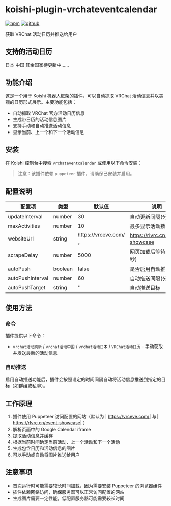 # koishi-plugin-vrchateventcalendar

[![npm](https://img.shields.io/npm/v/koishi-plugin-vrchateventcalendar)](https://www.npmjs.com/package/koishi-plugin-vrchateventcalendar)
[![github](https://github.com/RXMM49/koishi-plugin-vrchateventcalendar)](https://github.com/RXMM49/koishi-plugin-vrchateventcalendar)

获取 VRChat 活动日历并推送给用户

## 支持的活动日历

日本
中国
其余国家待更新中......

## 功能介绍

这是一个用于 Koishi 机器人框架的插件，可以自动抓取 VRChat 活动信息并以美观的日历形式展示。主要功能包括：

- 自动抓取 VRChat 官方活动日历信息
- 生成带日历的活动信息图片
- 支持手动和自动推送活动信息
- 显示当前、上一个和下一个活动信息

## 安装

在 Koishi 控制台中搜索 `vrchateventcalendar` 或使用以下命令安装：


> 注意：该插件依赖 `puppeteer` 插件，请确保已安装并启用。

## 配置说明

| 配置项 | 类型 | 默认值 | 说明 |
|--------|------|--------|------|
| updateInterval | number | 30 | 自动更新间隔(分钟) |
| maxActivities | number | 10 | 最多显示活动数量 |
| websiteUrl | string | https://vrceve.com/ ，|https://rlvrc.cn/event-showcase| 目标网站URL |
| scrapeDelay | number | 5000 | 网页加载后等待时间(毫秒) |
| autoPush | boolean | false | 是否启用自动推送 |
| autoPushInterval | number | 60 | 自动推送间隔(分钟) |
| autoPushTarget | string | '' | 自动推送目标 |

## 使用方法

### 命令

插件提供以下命令：

- `vrchat活动刷新` / `vrchat活动中国` / `vrchat活动日本` / `VRChat活动日历` - 手动获取并发送最新的活动信息

### 自动推送

启用自动推送功能后，插件会按照设定的时间间隔自动将活动信息推送到指定的目标（如群组或私聊）。

## 工作原理

1. 插件使用 Puppeteer 访问配置的网站（默认为 | https://vrceve.com/| 与| https://rlvrc.cn/event-showcase| ）
2. 解析页面中的 Google Calendar iframe
3. 提取活动信息并缓存
4. 根据当前时间确定当前活动、上一个活动和下一个活动
5. 生成包含日历和活动信息的图片
6. 可以手动或自动将图片推送给用户

## 注意事项

- 首次运行时可能需要较长时间加载，因为需要安装 Puppeteer 的浏览器组件
- 插件依赖网络访问，确保服务器可以正常访问配置的网站
- 生成图片需要一定性能，低配置服务器可能需要较长时间
